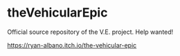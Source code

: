 # theVehicularEpic
Official source repository of the V.E. project. Help wanted!

https://ryan-albano.itch.io/the-vehicular-epic
